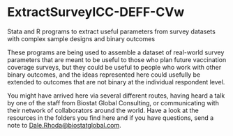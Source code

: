 # ExtractSurveyICC-DEFF-CVw
Stata and R programs to extract useful parameters from survey datasets with complex sample designs and binary outcomes

These programs are being used to assemble a dataset of real-world survey parameters that are meant to be useful to those who plan future vaccination coverage surveys, but they could be useful to people who work with other binary outcomes, and the ideas represented here could usefully be extended to outcomes that are not binary at the individual respondent level.

You might have arrived here via several different routes, having heard a talk by one of the staff from Biostat Global Consulting, or communicating with their network of collaborators around the world.  Have a look at the resources in the folders you find here and if you have questions, send a note to Dale.Rhoda@biostatglobal.com.
